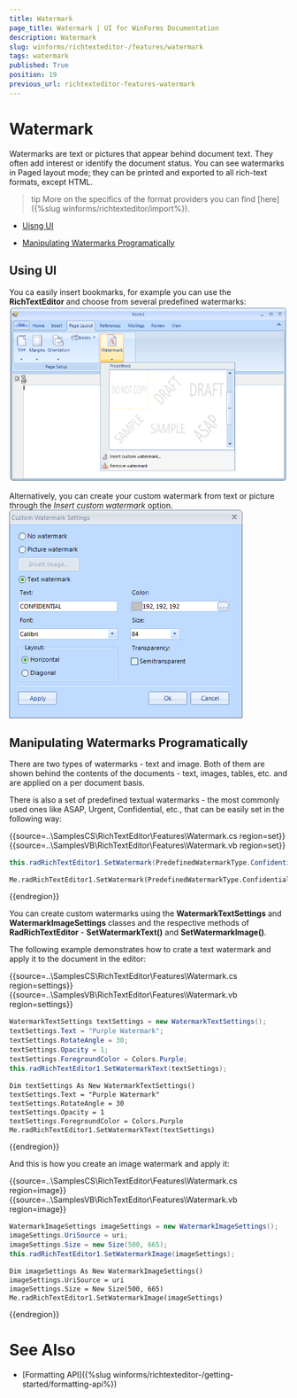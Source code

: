 ```yaml
---
title: Watermark
page_title: Watermark | UI for WinForms Documentation
description: Watermark
slug: winforms/richtexteditor-/features/watermark
tags: watermark
published: True
position: 19
previous_url: richtexteditor-features-watermark
---
```


# Watermark

Watermarks are text or pictures that appear behind document text. They often add interest or identify the document status. You can see watermarks in Paged layout mode; they can be printed and exported to all rich-text formats, except HTML.

>tip More on the specifics of the format providers you can find [here]({%slug winforms/richtexteditor/import%}).
>


* [Uisng UI](#using-ui)

* [Manipulating Watermarks Programatically](#manipulating-watermarks-programatically)

## Using UI

You ca easily insert bookmarks, for example you can use the __RichTextEditor__ and choose from several predefined watermarks: ![richtexteditor-features-watermark 001](images/richtexteditor-features-watermark001.png)

Alternatively, you can create your custom watermark from text or picture through the *Insert custom watermark* option. ![richtexteditor-features-watermark 002](images/richtexteditor-features-watermark002.png)

## Manipulating Watermarks Programatically

There are two types of watermarks - text and image. Both of them are shown behind the contents of the documents - text, images, tables, etc. and are applied on a per document basis.

There is also a set of predefined textual watermarks - the most commonly used ones like ASAP, Urgent, Confidential, etc., that can be easily set in the following way:

{{source=..\SamplesCS\RichTextEditor\Features\Watermark.cs region=set}} 
{{source=..\SamplesVB\RichTextEditor\Features\Watermark.vb region=set}} 

````C#
this.radRichTextEditor1.SetWatermark(PredefinedWatermarkType.Confidential);

````
````VB.NET
Me.radRichTextEditor1.SetWatermark(PredefinedWatermarkType.Confidential)

````

{{endregion}} 


You can create custom watermarks using the __WatermarkTextSettings__ and __WatermarkImageSettings__ classes and the respective methods of __RadRichTextEditor__ - __SetWatermarkText()__ and __SetWatermarkImage()__.
        

The following example demonstrates how to crate a text watermark and apply it to the document in the editor:

{{source=..\SamplesCS\RichTextEditor\Features\Watermark.cs region=settings}} 
{{source=..\SamplesVB\RichTextEditor\Features\Watermark.vb region=settings}} 

````C#
WatermarkTextSettings textSettings = new WatermarkTextSettings();
textSettings.Text = "Purple Watermark";
textSettings.RotateAngle = 30;
textSettings.Opacity = 1;
textSettings.ForegroundColor = Colors.Purple;
this.radRichTextEditor1.SetWatermarkText(textSettings);

````
````VB.NET
Dim textSettings As New WatermarkTextSettings()
textSettings.Text = "Purple Watermark"
textSettings.RotateAngle = 30
textSettings.Opacity = 1
textSettings.ForegroundColor = Colors.Purple
Me.radRichTextEditor1.SetWatermarkText(textSettings)

````

{{endregion}} 


And this is how you create an image watermark and apply it: 

{{source=..\SamplesCS\RichTextEditor\Features\Watermark.cs region=image}} 
{{source=..\SamplesVB\RichTextEditor\Features\Watermark.vb region=image}} 

````C#
WatermarkImageSettings imageSettings = new WatermarkImageSettings();
imageSettings.UriSource = uri;
imageSettings.Size = new Size(500, 665);
this.radRichTextEditor1.SetWatermarkImage(imageSettings);

````
````VB.NET
Dim imageSettings As New WatermarkImageSettings()
imageSettings.UriSource = uri
imageSettings.Size = New Size(500, 665)
Me.radRichTextEditor1.SetWatermarkImage(imageSettings)

````

{{endregion}} 

# See Also

 * [Formatting API]({%slug winforms/richtexteditor-/getting-started/formatting-api%})
